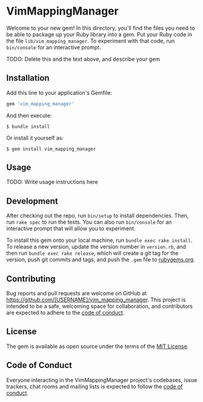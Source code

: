 # VimMappingManager

Welcome to your new gem! In this directory, you'll find the files you need to be able to package up your Ruby library into a gem. Put your Ruby code in the file `lib/vim_mapping_manager`. To experiment with that code, run `bin/console` for an interactive prompt.

TODO: Delete this and the text above, and describe your gem

## Installation

Add this line to your application's Gemfile:

```ruby
gem 'vim_mapping_manager'
```

And then execute:

    $ bundle install

Or install it yourself as:

    $ gem install vim_mapping_manager

## Usage

TODO: Write usage instructions here

## Development

After checking out the repo, run `bin/setup` to install dependencies. Then, run `rake spec` to run the tests. You can also run `bin/console` for an interactive prompt that will allow you to experiment.

To install this gem onto your local machine, run `bundle exec rake install`. To release a new version, update the version number in `version.rb`, and then run `bundle exec rake release`, which will create a git tag for the version, push git commits and tags, and push the `.gem` file to [rubygems.org](https://rubygems.org).

## Contributing

Bug reports and pull requests are welcome on GitHub at https://github.com/[USERNAME]/vim_mapping_manager. This project is intended to be a safe, welcoming space for collaboration, and contributors are expected to adhere to the [code of conduct](https://github.com/[USERNAME]/vim_mapping_manager/blob/master/CODE_OF_CONDUCT.md).


## License

The gem is available as open source under the terms of the [MIT License](https://opensource.org/licenses/MIT).

## Code of Conduct

Everyone interacting in the VimMappingManager project's codebases, issue trackers, chat rooms and mailing lists is expected to follow the [code of conduct](https://github.com/[USERNAME]/vim_mapping_manager/blob/master/CODE_OF_CONDUCT.md).
